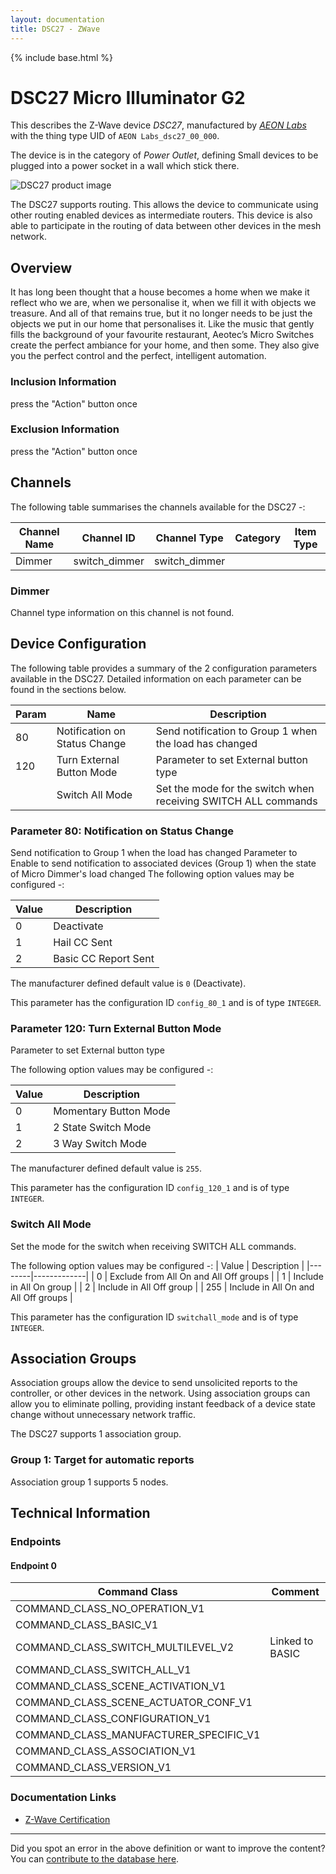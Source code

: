 ```yaml
---
layout: documentation
title: DSC27 - ZWave
---
```


{% include base.html %}

# DSC27 Micro Illuminator G2
This describes the Z-Wave device *DSC27*, manufactured by *[AEON Labs](http://aeotec.com/)* with the thing type UID of ```AEON Labs_dsc27_00_000```.

The device is in the category of *Power Outlet*, defining Small devices to be plugged into a power socket in a wall which stick there.

![DSC27 product image](https://opensmarthouse.org/assets/zwave/attachments/80/DSC27.png)


The DSC27 supports routing. This allows the device to communicate using other routing enabled devices as intermediate routers.  This device is also able to participate in the routing of data between other devices in the mesh network.

## Overview

It has long been thought that a house becomes a home when we make it reflect who we are, when we personalise it, when we fill it with objects we treasure. And all of that remains true, but it no longer needs to be just the objects we put in our home that personalises it. Like the music that gently fills the background of your favourite restaurant, Aeotec’s Micro Switches create the perfect ambiance for your home, and then some. They also give you the perfect control and the perfect, intelligent automation.

### Inclusion Information

press the "Action" button once

### Exclusion Information

press the "Action" button once

## Channels

The following table summarises the channels available for the DSC27 -:

| Channel Name | Channel ID | Channel Type | Category | Item Type |
|--------------|------------|--------------|----------|-----------|
| Dimmer | switch_dimmer | switch_dimmer |  |  | 

### Dimmer
Channel type information on this channel is not found.



## Device Configuration

The following table provides a summary of the 2 configuration parameters available in the DSC27.
Detailed information on each parameter can be found in the sections below.

| Param | Name  | Description |
|-------|-------|-------------|
| 80 | Notification on Status Change | Send notification to Group 1 when the load has changed |
| 120 | Turn External Button Mode | Parameter to set External button type |
|  | Switch All Mode | Set the mode for the switch when receiving SWITCH ALL commands |

### Parameter 80: Notification on Status Change

Send notification to Group 1 when the load has changed
Parameter to Enable to send notification to associated devices (Group 1) when the state of Micro Dimmer's load changed
The following option values may be configured -:

| Value  | Description |
|--------|-------------|
| 0 | Deactivate |
| 1 | Hail CC Sent |
| 2 | Basic CC Report Sent |

The manufacturer defined default value is ```0``` (Deactivate).

This parameter has the configuration ID ```config_80_1``` and is of type ```INTEGER```.


### Parameter 120: Turn External Button Mode

Parameter to set External button type

The following option values may be configured -:

| Value  | Description |
|--------|-------------|
| 0 | Momentary Button Mode |
| 1 | 2 State Switch Mode |
| 2 | 3 Way Switch Mode |

The manufacturer defined default value is ```255```.

This parameter has the configuration ID ```config_120_1``` and is of type ```INTEGER```.

### Switch All Mode

Set the mode for the switch when receiving SWITCH ALL commands.

The following option values may be configured -:
| Value  | Description |
|--------|-------------|
| 0 | Exclude from All On and All Off groups |
| 1 | Include in All On group |
| 2 | Include in All Off group |
| 255 | Include in All On and All Off groups |

This parameter has the configuration ID ```switchall_mode``` and is of type ```INTEGER```.


## Association Groups

Association groups allow the device to send unsolicited reports to the controller, or other devices in the network. Using association groups can allow you to eliminate polling, providing instant feedback of a device state change without unnecessary network traffic.

The DSC27 supports 1 association group.

### Group 1: Target for automatic reports


Association group 1 supports 5 nodes.

## Technical Information

### Endpoints

#### Endpoint 0

| Command Class | Comment |
|---------------|---------|
| COMMAND_CLASS_NO_OPERATION_V1| |
| COMMAND_CLASS_BASIC_V1| |
| COMMAND_CLASS_SWITCH_MULTILEVEL_V2| Linked to BASIC|
| COMMAND_CLASS_SWITCH_ALL_V1| |
| COMMAND_CLASS_SCENE_ACTIVATION_V1| |
| COMMAND_CLASS_SCENE_ACTUATOR_CONF_V1| |
| COMMAND_CLASS_CONFIGURATION_V1| |
| COMMAND_CLASS_MANUFACTURER_SPECIFIC_V1| |
| COMMAND_CLASS_ASSOCIATION_V1| |
| COMMAND_CLASS_VERSION_V1| |

### Documentation Links

* [Z-Wave Certification](https://www.opensmarthouse.org/zwavedatabase/80/ZC08-12090004.pdf)

---

Did you spot an error in the above definition or want to improve the content?
You can [contribute to the database here](https://www.opensmarthouse.org/zwavedatabase/80).
